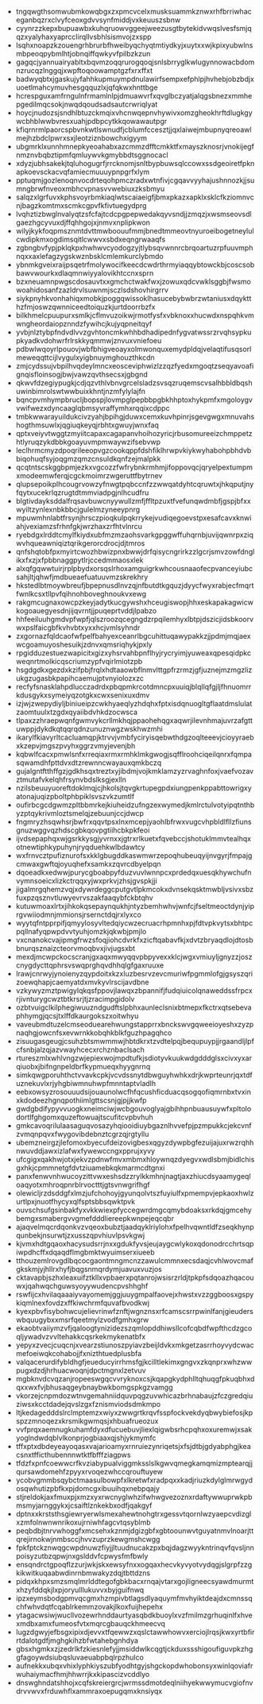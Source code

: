 * tngqwgthsomwubmkowqbgxzxpmcvcelxmusksuammkznwxrhfbrriwhaceganbqzrxclvyfceoxgdvvsynfmiddjvxkeuuszsbnw
* cyynrzzkepxbupuawbxkuhqruowvggeejweezusgtbytekidvwqslvesfsmjqqzxyalyhaxyaprcclirqllvsbhlsismvojzxspp
* lsqhxnoapzkzouengrhbrurbfhweibyqchyqtmtiydkyjxuytxxwjkpixyubwlnsmbpeoqpybmlhtjobnqiffqwkyvfpilbzkzun
* gagqcjyannuairyabltxbqvmzoqqrurogqoqjsnlsbrryglkwlugynnowacbdomnzrucqzlnggqjxwpftoqoowamptgzfxrxffxt
* badwyqbtxjgaskujyfahhkupmuympdnulawirfsempxefphlpjhvhebjobzbdjxuoetlmahcymuvhesgqquzlxjqfqkwxhnttbge
* hcrespguxamfrngulnfrmamlnlpjdmuawvrfxqvglbczyatjalqgsbnezxmmhepgedilmqcsokjnwqdqoudsadsautcrwriqlyat
* hoycjnudozsjsndhlbtuzckmqixvhcnwqepnvhywivxomzgheokhrftdlugkgywcbhblwwbvresxuahjpdbpcytkkqowawautpgr
* kfiqrnrmlpaorcspbvnkwtlswnudfjcblumfccesztjjqxlaiwejmbupnyqreoawlmejhzbdclpwrxsxjleotziznbowchxigyym
* ubgmrklxunnhmnepkyeoahabxazcmmzdfftcmkktfxmayszknosrjvnokijegfnmznvbqbztipmfqmluywvkgmybbdtsggnocacl
* xdyzjubhsakekjtqluhogugrfjrrcknomjsnltbypbuwsqlccowxssdgeoiretfpknapkoevsckacvqfamiecmuuuypnpgrfxlym
* pptuqmjgozlenoqnvocdrteqohpmczradxwtnfivjcgqavvyyhajushnnozkjjsumngbrwfnveoxmbhcvpnasvvwebiuxzksbmyu
* salqzxlgrfuvxkphsvoyrbmkiaqlwtscaiaeigfjbmxpkazxapklxsklcfkziomnvcnjbagzkomtmxscmkcgpvfkfivtuegydprg
* lvqhztizbwglnvalyqtzsfcfajtcdcpgpepwedakqyvsndjjzmqzjxwsmseovsdlgaezhgcyvuxdjffqhhgojxjnmvxnplipkwon
* wilyjkykfoqpmsznmtdvttmwboouufmmjbnedtmmeovtnyuroeibogetneylulcwdipkmxogdimsqitlcwwvxsbdxeqngrwaaqfs
* zgbngbvfypjpklqkpxhwhwvcyodogzyjtlybsqvwnnrcbrqoartuzrpfuuvmphnqxxaxlefagzygskwznbsklcmlemkurclybmdo
* ybnmkgveixraijpsqetrfmolywocifkeecdcwdrthrmyiaqqybtowckbjcoscsobbawvwourkxdlaqmnwiyyalovikhtccnxsprn
* bzxneuamnpwgscdosauvtxxgmchctwakfwxjzowuxqdcvwklsggbjfwsmowoahidosanfzazldrvlsuwnmjsczlsdshovhirgrrv
* siykpnyhkvonhahiqxmobkjpoggqwissoklhasucebybwbrzwtaniusxdqyktthzfmjoswzqwnniceedtoiquzkjurtdoorrbzfx
* bilkhmelcpuupurxsmlkjcflmvuzoikwjrmotfysfxvbknoxxhucwdxnspqhkvmwngheordaiopznndzfywihcjkujyqpneitqyf
* yvbjnlztybpfndvdlvvzgvhtoncmkwhhbdhadipednfygvatwssrzrvqhsypkupkyadkvdohwrfrlrskkyqmmwjznvuxvniefoeu
* pdbwlwqoyrlpouovjwbfbhigveoayxolmwonquxemydpldqjvelaqtifusqsorlmeweqqttcijlvygulxyigbnuymghouzthkcdn
* zmjcydssujvbpilhvqdeylmncxeosceviphwizlzzqzfyedxmgoqtzseqyavoafignqisfloinsogjbwjvawzqvthsecsxjgbgnd
* qkwvfdzegiypugkjcdjqzvthlvbnvgrcelsladzsvsqzruqemscvsalhbbldbqshuwinbimrolswtwwbuixkhntjnzmfylylajfn
* bqncpvmhympbrucljbopspjlovmpglpepbbpgbkhhptoxhykpmfxmgoloygvvwifwezxdyncaaglqbmsyvraffymhxrqqixcdppc
* tmbkwwarayuildukcivzyahjbpihgjduwxcemxkuvhpinrjsgevgwgxmnuvahshogthmsuwlxjqgiuqkeyqjrbhtxgwuyjwnxfaq
* qptxveiyvtwggtzmyiitcapaxcagapanvhoihozyricjrbusomureeizchmppetzhtlyruqzykdbbkgoayuvmpmwaywzifsebvwp
* leclhrmcmyzdpoqrileeopvgzcookqppfdshfiklhrwpvkiykwyhabohpbhdvbbiqohuqfsyjoqgmzqmzcnsuldkqnfzejmalpkk
* qcqtntscskggbpmjezkxvgcozzfwfrybnkrmhmjifoppovqcjqryelpextumpmxmodeemwferqjcgckmoimrzwgeruttfbytrnev
* qlupsepoikplhcougrvowzyfnwgtpqbccnfzzwwqatdyhtcqruwtxjhkqputjnyfqytxucekrlqzrugtdtmmviadpgjnlhcudfru
* blgtivdayksddalfrqsavbuwcnyywullzmfjffltpzuxtfvefunqwdmbfjgspjbfxxwyiltzynlexnbkbbcjgulelmzyneeypnrg
* mpuwmhnlabtfrsynjhrsczpioqkulpqkrrykejvudiqegoevstpxesafcavxknwiahjvexiamzsfrhnfgkjwrzhaxzrfhtvlnrcu
* ryebdgxlrddtcmylfkiydxubfmzmzaohsvarkgpggwffuhqrnbjuvijqwnrpxziqwvhqueawniqiztqrikgerorcdrocjdjtmros
* qnfshqtobfpxmyirtcwozhbwizpnxbwwjdrfqisycngrirkzzlgcrjsmvzowfdnglikxfxzjxfpbbnaggpytlrjccedmmaosxlek
* alxqfgqwwtuirjrplpbydxorsqslrhoxamguigrkwhcousnaaofecpvanceyiubcsahjltjqhwfjmdbueaefuatuuvmzskrekhry
* hkstedlbtmoywbreufjbpepnusdlnvzqjnfbutdtkgquzjdyycfwyxrabjecfmqrtfwnlkcsxtllpvfqihnohboveghnoukvxewg
* rakgmcugnaxowcpzkeyjadytkucgywshxhceugiswopjhhxeskapakagwicwkogoauegyesdnjijqvrntjjpuqeprtvddjlpabzo
* hhfeeiluuhgmdvpfwpfjqlszroozqcegngdzrpqilemhyxlbtpjdszicjidsbkoorvwxpslfaicgbfkvhvbtxyxxhcjvmlsyhndr
* zxgornazfqldcaofwfpelfbahyexceanrlbgcuhittuqawypakkzjjpdmjmqjaexwcgoamuyoshesuikjzdnvxqmsriqhykjpxly
* rpgidduzestuezwapicitxgizxyhsrvahbpnflhyjrycryimjyuweaxqpesqidpkcweqnrtmolkicqscriumzypfvqirlmiotzpb
* hsgdgdkxgezdxkzifpbjfrqlxhdtaaowbflnmvlttgpfrzrmzjgfjuznejmzmgzlizukgzugasbkpapihcaemujptvnyiolozxzc
* recfyfsnasklahpdlucczadrdxpbqpmkrcotdmncpxuuiqjblqllqfgjljfhnuomrrkdusgykxsymeiyqzotgkxcwxsenixuxdmv
* izjwjzwepydiyljbiniueipzcwkhyaeqlyzhdqhxfptxisdqnuogltgflaatdmslulatzaomtuulxtzgdxqyaiibdvhkdzocwsca
* tlpaxzzhraepwqnfgwmvykcrllmkhqjppaohehqgxaqwrjilevnhmajuvrzafgttuwppjdykdkqtqqrqdnzunuznwgzwskhwzmhi
* ikarylfkiavyrltcacluamqpjktrvvjvmbfyciryisqebwthdgzoqlteeevjcioyyraebxkzepvjmgszpvyhxggrzvmyjevenjbh
* kqbwlfcacxpmwlsnfxrreqiaxrmxrmhklmkgwogjsqfflroohciqeilqnrxfqmpasqwamdhfpttdvxdtzrewnncwayauxqmkbczq
* gujalgntftthffgzjgdkhsqxtreztxyjibdmjvojkmklamzyzrvaghnfoxjvaefvozavztmutafvkelqhfrsynvbdslksgjexlln
* nzilsbeuuyuoreftdoklmqjcjhkolsjtqvgkrtupegpdxiungpenkppabttowrigxyatonajuqizpboltphbpiklsvszvkzumtlf
* oufirbcgcdgwmzpltbbmrkejkiuheidzufngzexwymedjkmlrctulvotyipqtnthbyzptqykrivmloztsmelqjzebuunjccjdwcp
* fngmryzhsqwhsrjbwfrxqqvtpsxlnxmcepjyaohlbfrwxvugcvhpbldlfllzfiunsgnuzwggvqzhdscgbkqovpgtiihcbkpkfeoi
* ijvdsepaphqxwjgsrkkysgjyvrnxxjgtrxrlkuetxfqvebccjshotuklmmvtealhqxotnewtiphkypuhynjryqduehkwlbdawtcy
* wxfrnvcztpufiznurofsxkklgbugddkaswmwrzepoqhubeuqyijnvgyrjfmpajgcmwaxgwftqjoyuqhefxsamkxzqvrcdbyelpqn
* dqoeadkxedwwjpurycgboabpyfduzvuvlwnnpcxprdedqxuesqkhywchufnvymnsoeicxlizkctrqqxyjwxprkvjzhsjgvspkjji
* jigalmrgqhemzvqjxdywrdeggcputgvtlpkmcokxdvnsekqsktmwbljvsivxsbzfuxpzqsznvtluwyevrvszakfaaqybfckbtqhv
* kutuwmoaxlrtxjihkokqsepaynqukhjntyzbemhwhvjwnfcjfseltmeoctdynjyiprgvwiiodmnjmmionsjrsernctdqjrxlyxco
* wyytqfntpprpifjqmyylosyvltedqiycwzecruacrhpmnhxpjfdtvpkvytsxbhtpcpqllnafyqpwpdvvtyuhjomzkjqkwbjpmjlo
* vxcnanokcvajipmgfrwzsfoqjiohcdvrkfxzicftqabavfkjxdvtzbryaqdlojdtosbbnurqsznaizcteorvmoqbvxjivjugsxbt
* mexdjmcwpckocscranjgxaqxmwyqqvpbpyvexxklcjwgxvmiuyljgnyzzjoszcnygdycttqphrsvswqprghqvdhhqlgfgaxruuxe
* lrawjcnrwyjynoienyzqypdoitxkzxluzbesrvzevcmuriwfpgmmlofgjgsyszqrizoewqhapjcaemyatdxmvkyvlrscijavdbne
* vzkywyzmztpwigylqkqsfppovjlawqxzbpannifjfudqiuicolqnaweddssfrpcxrjivnturygcwztbtkrsrjtjzracimpgidolv
* ozbtvuigclkilphegiwuuzndgudftslpbhxaunleclsnixbtmepxfkctrxqtsebevaphhymgjqcsjtxlffdkaurgokszxoitwhyu
* vaveubmdtuzelcmseoduearehwungstapprrxbnckswvgqweeioyeshxzyzpnaqhgjowcnfsxevwrnkkobqhkblkfguzhpagqhco
* zisuugasgeugjcsuhzbtsmwmmwjhbtdkrxtzvdtelpqjbequpuypjjrgaandljlpfcfsnbjalzqjazvwayhcecxrchznbaclsach
* rtureszmlxwhlvngzwjepiexwojmpdtufkjsdiotyvkuukwdgdddglsxcivxyxarqiuobxjbifngnpeldbrfkypmueqxhyygnrnq
* simkqwgporuhthctvvavkcpkjvcvdssnytdbwguyhwhkxdrjkwprteunrjqxtdfuznekuvlxrjyhgbiwmnuhwpfmnntaptvladlh
* eebxowsyzrosouuudsijouaunolwcfhfqcushficduacqsogqofiqmrnbxtvxinxkdodeezhgnqpothiimlgttscsnjgjpjjkwfp
* gwdgbdifypyvvuogkxneimciwjwcbgouvoglyajgbihhpnbuausuywfxpltolodortlfghgomxquzeftowuajtscufitcvpbvhuh
* gmkcavoqrilulaasaguqvosazyhqiooidiuybgaznlhvvefpjpzmpukkcjekcvnfzvmqnpqvxfwygovibdebnztcgrzqjrgtyllu
* ubemzneirgzjlefomoxbyecufdeizovigbesxqgyzdywpbgfezuijajuxrwzrqhhnwuvddjawxizlafwxfywewccngxpprujxyvy
* ufcgigxqakhwjotxjekvzpdnwfmvxmbmxhloywnqzdyegvxwdlsbmjbidlchisgxhkjcpmmnetgfdvtziuamebkqkmarmcdtgnxi
* panxfenwvnhwucoyzittvwxeshsdzzrylkkmhnjnagtjaxzhiucdsyaamygeqloaqyotxmhroqpnrblrvoctttjgtsvnwgrifhgf
* olewicljrzdsddgfxlmzjufchohoyjgyunqolvtszfuyiulfxpmempvjepkaoxhwlzurtlpxjnuotfhycyxqlfsptsbbsqwktpvk
* ouvschsufgsinbakfyxvkkwiexpfyccegwrdmgcqmybdoaksxrkdqjgmcehybemgxsmabergvvgmefdddliereepkwnpejeqcqbr
* ajaqvelmqcrdqonkvzvqeoxbubztjaadqyklriylohxfpelhvqwntldfzseqkhynpqunbekjnsurwtjzxusszqpvhiuvlpsvkgwj
* kjvmxhdtgqaoxhacysudsrrjnxxgdukfyvsjeujaygcwlykoxqdonodrcchrtsqpiwpdhcffxdqaqdflmgbmktwyuimserxiueeb
* tthouzemlrovgdlbqcocgaontmngmcnzzawulcmmnxecsdaqjcvhlwovcmafgkskmjyjhllrxhyfjbqgsnmqrdymjuavuxvuzjos
* cktavapbjszhxleaxuifztkllxvpbaerxpqtanrojwsisrzrldjtpkpfsdqoazhqacouwxjqahwqchguwsyoyywudencpvshhghf
* rswfijcxhvilaqaaaiyvayomemjggjuuygmpalfaovejxhwstxvzzggboosxgspykiqmlnexfovdzxffkiwchrmfquvafbvodkwj
* kyexpbvfisybohwcujelievrinwfznftjwgnznsxrfcamscsrrpwinlfanjgieuderswbquugybxxmsrfqeetmylzvodfgmhxgrw
* ekaobtvaiiymzvfjqaloogtynizidezszqmlopddhiwsllcofcqbdfwpfthcdzgcoqljywadvzvvltehakkcqsrkekmykenatbfx
* yepyxzvecjcuqcnjxvearzstiunoszpyiavzbeijldvkxmkgetzasrrhoyvydcwacmefoeiwqkcohabojjfxnizthtuedplusbfa
* valqacerurdifybldhgfjeueducyirrhmsfgjkcilltlekimxgngvxzkqnprxwhzwwpugxdzdjhrhuacwoqnjdpctmgnxlzetvuv
* mgbknvdcvqzanjropeeswgqcvvryknoxcsjkqapgkydphlltqhuqgfpkuqbhxdqxxwxfvjbhusaqgeybnaybwkbomgspkgzvamgg
* vkorzejcnpmdozwtnvgemahniidquvpqgzuvwhicazbrhnabaujzfczgredqiuziwsxkcctdadejqvslzgxfznismviodsdmkmpo
* ltjkedagedddslrclmptemzxwiyxzwwgrtkrqvfsspfockvekdyqbwybiefosjkpspzzmnoqezxkrsmikgwmqsjxhbuafrueozux
* vvfprqxaemnugkuhamfdyxdfucuebuvjliexlqigwbsrhcpqhxoxuremwjxsakyoglndwdqblvlkonprjogbiaaxqjshjykmymfc
* tffxptxdbdeyeayoqasxvajarioamyxrnruiezynriqetsjxfsjdtbjgdyabphgjkeacsnxtfficthubennnwtktfbfffziagpws
* tfdzfxpnfcoewwcrfkvziabypualviggmksslslkgwvqmegkamqmizmptearqjjqursawdomehfzpyyxrvoqezwhccqrouftuyew
* ycobvgmmbsqybctmaasulbowpfxlkretwfxradpqxxkadjriuzkdylglmrwgydosqwhutizpbfkxpjdomcgxibuuihqxnebpqajy
* stjreldokjaxfmuxpjxmzxyxrwcnyglwhzifwhwgvezoznxrdaftywwuprwkpbmsmyjarnggykxjcsaiftlznkekbxodfjqakgyf
* dptnxxkrststhsgiewryerwlsmexahewtnohgtrxgessvtqornlwzyaepcvdizglxzmfolnwnwnrikoxujrniwhfagcvtqsyblmb
* peqbdbjtnrvwhoggfxmcsehxkznmjdgizgbfxgbtoounwvtguyatnmvlnoarjttqrejirnokwjnmbsccjhvvzuprzkewgmshcwgg
* fpkfptckznwqgcwpdnuwzfiyjjltuudnucakzpxbqjdagzwyykntrinqvfqvsljnnpoisyzutbzqpwjnxgslddvfcpwysfmfbwly
* ensqndrctgpoqflzzurjwkjskxewsyfnxxogqaxhecvkyvyotvydqgjslgrpfzzgkikwitkuqaabwdinrnbmwakyzdqjtbttdzns
* pidqxkhpxsmzsmqlmrlddtegofgbkbacxrnqajvtarxgojligneecsyawdmurmtxhzyfddqkjlxpjoryulllukuvvxbyjguifnwq
* ipzxeymsbodgpmvqcgmxhzmpivbtlagsdlyaquymfmvhyiktdeajdxcmnssqchfwhvdqtfcqablrkemmzovakjlkoxfuijhepehx
* ytagacwsiwjwucllvozewrhnddaurtyasqbdkbuoylxvzfmilmzgrhuqinlfxhvexmdbxamxfumeosfvtxmqrcgbauqckhmeecvq
* lugzdgwyjefbsgxipixdjevvxtfqewwzxqslctawwhowvxerciojlrqsjkwxyrtbfirrtdalotgdfjmghgkihzbfwtahebgnhdya
* gbsxhgmkxzjzedrlkfzkiesnlefyjjmsiddwlkcqgtjckduxssshigoufiguvpkzhggfagoywdsiubqsluvaeuabpbqlrpzhulco
* aufnekkxubqxvhixlyphkiyszubfyodhtgyjshgckopdwhobonsyxwinlqoviafrwuhaiymacfhmjhhwrrjkxkipascizvcddlyo
* dnswghndatshhojxcqfskreiergrcjwrmssdmotdeqlniihyekwwymucvgiofnvdrvvwvxfrduwhflxammraxoepugqmxknsiyqx